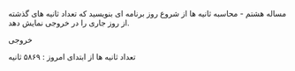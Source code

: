 مساله هشتم - محاسبه ثانیه ها از شروع روز
برنامه ای بنویسید که تعداد ثانیه های گذشته از روز جاری را در خروجی نمایش دهد.

خروجی

تعداد ثانیه ها از ابتدای امروز : ۵۸۶۹ ثانیه
